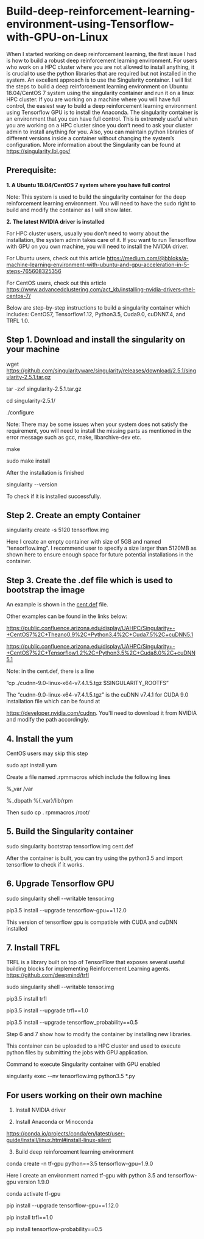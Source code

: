 # Build-deep-reinforcement-learning-environment-using-Tensorflow-with-GPU-on-Linux

When I started working on deep reinforcement learning, the first issue I had is how to build a robust deep reinforcement learning environment. For users who work on a HPC cluster where you are not allowed to install anything, it is crucial to use the python libraries that are required but not installed in the system. An excellent approach is to use the Singularity container.
I will list the steps to build a deep reinforcement learning environment on Ubuntu 18.04/CentOS 7 system using the singularity container and run it on a linux HPC cluster. If you are working on a machine where you will have full control, the easiest way to build a deep reinforcement learning environment using Tensorflow GPU is to install the Anaconda. The singularity container is an environment that you can have full control. This is extremely useful when you are working on a HPC cluster since you don’t need to ask your cluster admin to install anything for you. Also, you can maintain python libraries of different versions inside a container without changing the system’s configuration. More information about the Singularity can be found at https://singularity.lbl.gov/

## **Prerequisite:**
**1. A Ubuntu 18.04/CentOS 7 system where you have full control**

Note: This system is used to build the singularity container for the deep reinforcement learning environment. You will need to have the sudo right to build and modify the container as I will show later.

**2. The latest NVIDIA driver is installed**

For HPC cluster users, usually you don’t need to worry about the installation, the system admin takes care of it. 
If you want to run Tensorflow with GPU on you own machine, you will need to install the NVIDIA driver. 

For Ubuntu users, check out this article
https://medium.com/@bbloks/a-machine-learning-environment-with-ubuntu-and-gpu-acceleration-in-5-steps-765608325356

For CentOS users, check out this article
https://www.advancedclustering.com/act_kb/installing-nvidia-drivers-rhel-centos-7/ 

Below are step-by-step instructions to build a singularity container which includes: CentOS7, Tensorflow1.12, Python3.5, Cuda9.0, cuDNN7.4, and TRFL 1.0.

## **Step 1. Download and install the singularity on your machine**

wget https://github.com/singularityware/singularity/releases/download/2.5.1/singularity-2.5.1.tar.gz

tar -zxf singularity-2.5.1.tar.gz

cd singularity-2.5.1/

./configure 

Note: There may be some issues when your system does not satisfy the requirement, you will need to install the missing parts as mentioned in the error message such as gcc, make, libarchive-dev etc.

make

sudo make install

After the installation is finished

singularity --version 

To check if it is installed successfully.


## **Step 2. Create an empty Container**

singularity create -s 5120 tensorflow.img

Here I create an empty container with size of 5GB and named “tensorflow.img”. I recommend user to specify a size larger than 5120MB as shown here to ensure enough space for future potential installations in the container.

## **Step 3. Create the .def file which is used to bootstrap the image**

An example is shown in the [cent.def](./cent.def) file.

Other examples can be found in the links below:

https://public.confluence.arizona.edu/display/UAHPC/Singularity+-+CentOS7%2C+Theano0.9%2C+Python3.4%2C+Cuda7.5%2C+cuDNN5.1

https://public.confluence.arizona.edu/display/UAHPC/Singularity+-+CentOS7%2C+Tensorflow1.2%2C+Python3.5%2C+Cuda8.0%2C+cuDNN5.1

Note: in the cent.def, there is a line

“cp ./cudnn-9.0-linux-x64-v7.4.1.5.tgz $SINGULARITY_ROOTFS”

The “cudnn-9.0-linux-x64-v7.4.1.5.tgz” is the cuDNN v7.4.1 for CUDA 9.0 installation file which can be found at

https://developer.nvidia.com/cudnn. You'll need to download it from NVIDIA and modify the path accordingly.

## **4. Install the yum**

CentOS users may skip this step

sudo apt install yum  

Create a file named .rpmmacros which include the following lines

%_var /var

%_dbpath %{_var}/lib/rpm

Then sudo cp . rpmmacros /root/

## **5. Build the Singularity container**

sudo singularity bootstrap tensorflow.img cent.def

After the container is built, you can try using the python3.5 and import tensorflow to check if it works.

## **6. Upgrade Tensorflow GPU**

sudo singularity shell --writable tensor.img

pip3.5 install --upgrade tensorflow-gpu==1.12.0

This version of tensorflow gpu is compatible with CUDA and cuDNN installed

## **7. Install TRFL**

TRFL is a library built on top of TensorFlow that exposes several useful building blocks for implementing Reinforcement Learning agents. https://github.com/deepmind/trfl

sudo singularity shell --writable tensor.img

pip3.5 install trfl

pip3.5 install --upgrade trfl==1.0	

pip3.5 install --upgrade tensorflow_probability==0.5	

Step 6 and 7 show how to modify the container by installing new libraries.  

This container can be uploaded to a HPC cluster and used to execute python files by submitting the jobs with GPU application. 

Command to execute Singularity container with GPU enabled

singularity exec --nv tensorflow.img python3.5 *.py 

## For users working on their own machine

1. Install NVIDIA driver

2. Install Anaconda or Minoconda

https://conda.io/projects/conda/en/latest/user-guide/install/linux.html#install-linux-silent

3. Build deep reinforcement learning environment

conda create -n tf-gpu python==3.5 tensorflow-gpu=1.9.0 

Here I create an environment named tf-gpu with python 3.5 and tensorflow-gpu version 1.9.0

conda activate tf-gpu

pip install --upgrade tensorflow-gpu==1.12.0

pip install trfl==1.0

pip install tensorflow-probability==0.5

